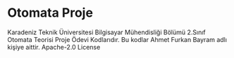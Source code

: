 # Otomata Proje
Karadeniz Teknik Üniversitesi 
Bilgisayar Mühendisliği Bölümü 2.Sınıf Otomata Teorisi Proje Ödevi Kodlarıdır.
Bu kodlar Ahmet Furkan Bayram adlı kişiye aittir. 
Apache-2.0 License
